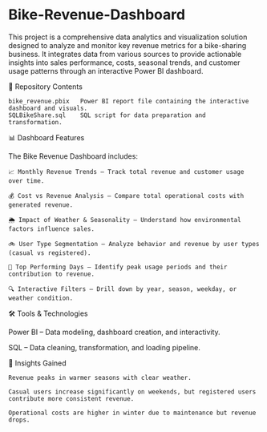 # Bike-Revenue-Dashboard

This project is a comprehensive data analytics and visualization solution designed to analyze and monitor key revenue metrics for a bike-sharing business. It integrates data from various sources to provide actionable insights into sales performance, costs, seasonal trends, and customer usage patterns through an interactive Power BI dashboard.

📁 Repository Contents

    bike_revenue.pbix	Power BI report file containing the interactive dashboard and visuals.    
    SQLBikeShare.sql	SQL script for data preparation and transformation.

📊 Dashboard Features

The Bike Revenue Dashboard includes:

    📈 Monthly Revenue Trends – Track total revenue and customer usage over time.
    
    💰 Cost vs Revenue Analysis – Compare total operational costs with generated revenue.
    
    🌦 Impact of Weather & Seasonality – Understand how environmental factors influence sales.
    
    🚲 User Type Segmentation – Analyze behavior and revenue by user types (casual vs registered).
    
    📍 Top Performing Days – Identify peak usage periods and their contribution to revenue.
    
    🔍 Interactive Filters – Drill down by year, season, weekday, or weather condition.

🛠️ Tools & Technologies

Power BI – Data modeling, dashboard creation, and interactivity.

SQL – Data cleaning, transformation, and loading pipeline.






📌 Insights Gained

    Revenue peaks in warmer seasons with clear weather.
    
    Casual users increase significantly on weekends, but registered users contribute more consistent revenue.
    
    Operational costs are higher in winter due to maintenance but revenue drops.
